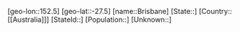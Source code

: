 ﻿---
location: [-27.5,152.5]
type: City
tags:
- geo/City


SpocWebEntityId: 29358
isDeleted: false
confidential: public

---
[geo-lon::152.5]
[geo-lat::-27.5]
[name::Brisbane]
[State::]
[Country::[[Australia]]]
[StateId::]
[Population::]
[Unknown::]

